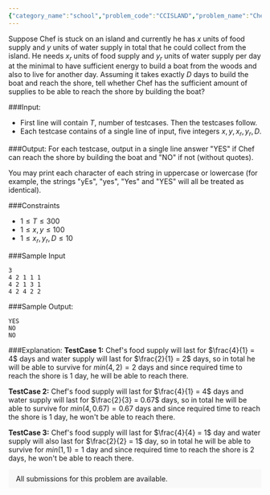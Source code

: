 ```yaml
---
{"category_name":"school","problem_code":"CCISLAND","problem_name":"Chef On Island","problemComponents":{"constraints":"","constraintsState":false,"subtasks":"","subtasksState":false,"inputFormat":"","inputFormatState":false,"outputFormat":"","outputFormatState":false,"sampleTestCases":{}},"video_editorial_url":"https://youtu.be/kE6SuMjHirk","languages_supported":{"0":"CPP14","1":"C","2":"JAVA","3":"PYTH 3.6","4":"CPP17","5":"PYTH","6":"PYP3","7":"CS2","8":"ADA","9":"PYPY","10":"TEXT","11":"PAS fpc","12":"NODEJS","13":"RUBY","14":"PHP","15":"GO","16":"HASK","17":"TCL","18":"PERL","19":"SCALA","20":"LUA","21":"kotlin","22":"BASH","23":"JS","24":"LISP sbcl","25":"rust","26":"PAS gpc","27":"BF","28":"CLOJ","29":"R","30":"D","31":"CAML","32":"FORT","33":"ASM","34":"swift","35":"FS","36":"WSPC","37":"LISP clisp","38":"SQL","39":"SCM guile","40":"PERL6","41":"ERL","42":"CLPS","43":"ICK","44":"NICE","45":"PRLG","46":"ICON","47":"COB","48":"SCM chicken","49":"PIKE","50":"SCM qobi","51":"ST","52":"SQLQ","53":"NEM"},"max_timelimit":0.5,"source_sizelimit":50000,"problem_author":"daanish_adm","problem_tester":"","date_added":"2-04-2021","tags":{"0":"cakewalk","1":"daanish_adm","2":"start3","3":"vichitr"},"problem_difficulty_level":"Cakewalk","best_tag":"","editorial_url":"https://discuss.codechef.com/problems/CCISLAND","time":{"view_start_date":1619357400,"submit_start_date":1619357400,"visible_start_date":1619357400,"end_date":1735669800},"is_direct_submittable":false,"problemDiscussURL":"https://discuss.codechef.com/search?q=CCISLAND","is_proctored":false,"visitedContests":{},"layout":"problem"}
---
```

Suppose Chef is stuck on an island and currently he has $x$ units of food supply and $y$ units of water supply in total that he could collect from the island. He needs $x_r$ units of food supply and $y_r$ units of water supply per day at the minimal to have sufficient energy to build a boat from the woods and also to live for another day. Assuming it takes exactly $D$ days to build the boat and reach the shore, tell whether Chef has the sufficient amount of supplies to be able to reach the shore by building the boat?

###Input:

- First line will contain $T$, number of testcases. Then the testcases follow. 
- Each testcase contains of a single line of input, five integers $x, y, x_r, y_r, D$. 

###Output:
For each testcase, output in a single line answer "YES" if Chef can reach the shore by building the boat and "NO" if not (without quotes).

You may print each character of each string in uppercase or lowercase (for example, the strings "yEs", "yes", "Yes" and "YES" will all be treated as identical).

###Constraints 
- $1 \leq T \leq 300$
- $1 \leq x, y \leq 100$
- $1 \leq x_r, y_r, D \leq 10$

###Sample Input
```:
3
4 2 1 1 1
4 2 1 3 1
4 2 4 2 2
```

###Sample Output:
```
YES
NO
NO
```
	
###Explanation:
**TestCase 1:** Chef's food supply will last for $\frac{4}{1} = 4$ days and water supply will last for $\frac{2}{1} = 2$ days, so in total he will be able to survive for $min(4, 2) = 2$ days and since required time to reach the shore is $1$ day, he will be able to reach there.

**TestCase 2:** Chef's food supply will last for $\frac{4}{1} = 4$ days and water supply will last for $\frac{2}{3} = 0.67$ days, so in total he will be able to survive for $min(4, 0.67) = 0.67$ days and since required time to reach the shore is $1$ day, he won't be able to reach there.

**TestCase 3:** Chef's food supply will last for $\frac{4}{4} = 1$ day and water supply will also last for $\frac{2}{2} = 1$ day, so in total he will be able to survive for $min(1, 1) = 1$ day and since required time to reach the shore is $2$ days, he won't be able to reach there.
<aside style='background: #f8f8f8;padding: 10px 15px;'><div>All submissions for this problem are available.</div></aside>